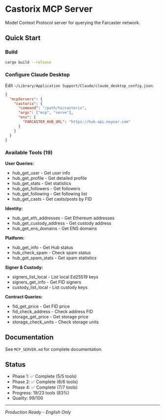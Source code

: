 # Castorix MCP Server

Model Context Protocol server for querying the Farcaster network.

## Quick Start

### Build
```bash
cargo build --release
```

### Configure Claude Desktop
Edit `~/Library/Application Support/Claude/claude_desktop_config.json`:
```json
{
  "mcpServers": {
    "castorix": {
      "command": "/path/to/castorix",
      "args": ["mcp", "serve"],
      "env": {
        "FARCASTER_HUB_URL": "https://hub-api.neynar.com"
      }
    }
  }
}
```

### Available Tools (19)

**User Queries:**
- hub_get_user - Get user info
- hub_get_profile - Get detailed profile
- hub_get_stats - Get statistics
- hub_get_followers - Get followers
- hub_get_following - Get following list
- hub_get_casts - Get casts/posts by FID

**Identity:**
- hub_get_eth_addresses - Get Ethereum addresses
- hub_get_custody_address - Get custody address
- hub_get_ens_domains - Get ENS domains

**Platform:**
- hub_get_info - Get Hub status
- hub_check_spam - Check spam status
- hub_get_spam_stats - Get spam statistics

**Signer & Custody:**
- signers_list_local - List local Ed25519 keys
- signers_get_info - Get FID signers
- custody_list_local - List custody keys

**Contract Queries:**
- fid_get_price - Get FID price
- fid_check_address - Check address FID
- storage_get_price - Get storage price
- storage_check_units - Check storage units

## Documentation

See `MCP_SERVER.md` for complete documentation.

## Status

- Phase 1: ✅ Complete (5/5 tools)
- Phase 2: ✅ Complete (6/6 tools)
- Phase 4: ✅ Complete (7/7 tools)
- Progress: 19/23 tools (83%)
- Quality: 99/100

---

*Production Ready - English Only*
